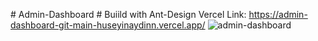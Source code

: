 #   A d m i n - D a s h b o a r d  
 # Buiild with Ant-Design
Vercel Link: https://admin-dashboard-git-main-huseyinaydinn.vercel.app/
![admin-dashboard](https://github.com/huseyinaydinn/Admin-Dashboard/assets/100160834/c2f2bdc8-bb2f-4be1-aaad-d99bc134d012)

